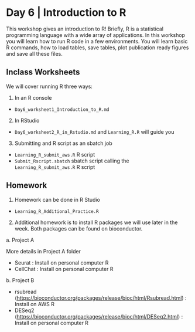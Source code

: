 # Day 6 | Introduction to R

This workshop gives an introduction to R! Briefly, R is a statistical programming language with a wide array of applications. In this workshop you will learn how to run R code in a few environments. You will learn basic R commands, how to load tables, save tables, plot publication ready figures and save all these files.

## Inclass Worksheets

We will cover running R three ways:

1. In an R console

- `Day6_worksheet1_Introduction_to_R.md`  

2. In RStudio 

- `Day6_worksheet2_R_in_Rstudio.md` and `Learning_R.R` will guide you

3. Submitting and R script as an sbatch job

- `Learning_R_submit_aws.R` R script
- `Submit_Rscript.sbatch` sbatch script calling the `Learning_R_submit_aws.R` R script

## Homework

1. Homework can be done in R Studio

- `Learning_R_Additional_Practice.R`

2. Additional homework is to install R packages we will use later in the week. Both packages can be found on bioconductor.

a. Project A

More details in Project A folder

- Seurat : Install on personal computer R
- CellChat : Install on	personal computer R

b. Project B

- rsubread (https://bioconductor.org/packages/release/bioc/html/Rsubread.html) : Install on AWS R
- DESeq2 (https://bioconductor.org/packages/release/bioc/html/DESeq2.html) : Install on personal computer R

